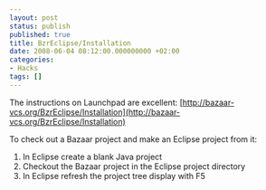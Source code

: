 ```yaml
---
layout: post
status: publish
published: true
title: BzrEclipse/Installation
date: 2008-06-04 08:12:00.000000000 +02:00
categories:
- Hacks
tags: []
---
```

The instructions on Launchpad are excellent:
[http://bazaar-vcs.org/BzrEclipse/Installation](http://bazaar-vcs.org/BzrEclipse/Installation)

To check out a Bazaar project and make an Eclipse project from it:

1. In Eclipse create a blank Java project
1. Checkout the Bazaar project in the Eclipse project directory
1. In Eclipse refresh the project tree display with F5

